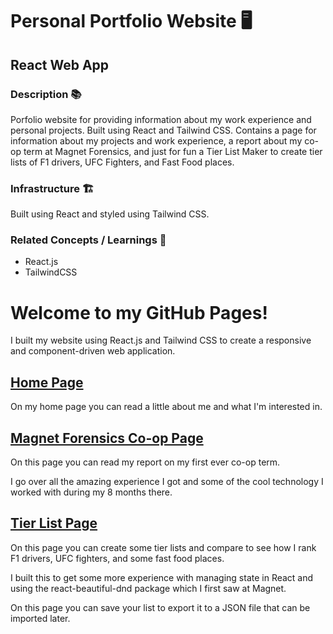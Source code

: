 # Personal Portfolio Website 🖥️

## React Web App

### Description 📚

Porfolio website for providing information about my work experience and personal projects. Built using React and Tailwind CSS. Contains a page for information about my projects and work experience, a report about my co-op term at Magnet Forensics, and just for fun a Tier List Maker to create tier lists of F1 drivers, UFC Fighters, and Fast Food places.

### Infrastructure 🏗️

Built using React and styled using Tailwind CSS.

### Related Concepts / Learnings 💭

* React.js
* TailwindCSS


# Welcome to my GitHub Pages!

I built my website using React.js and Tailwind CSS to create a responsive and component-driven web application.

## [Home Page](https://m-mcardle.github.io/#/)

On my home page you can read a little about me and what I'm interested in.

## [Magnet Forensics Co-op Page](https://m-mcardle.github.io/#/MagnetPage/)

On this page you can read my report on my first ever co-op term. 

I go over all the amazing experience I got and some of the cool technology I worked with during my 8 months there.

## [Tier List Page](https://m-mcardle.github.io/#/TierLists/F1)

On this page you can create some tier lists and compare to see how I rank F1 drivers, UFC fighters, and some fast food places. 

I built this to get some more experience with managing state in React and using the react-beautiful-dnd package which I first saw at Magnet. 

On this page you can save your list to export it to a JSON file that can be imported later.
